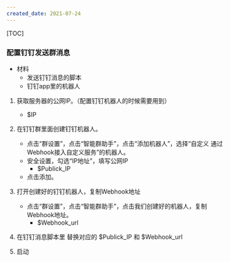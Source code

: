 ```yaml
---
created_date: 2021-07-24
---
```


[TOC]

### 配置钉钉发送群消息
- 材料
	- 发送钉钉消息的脚本
	- 钉钉app里的机器人
1.  获取服务器的公网IP。（配置钉钉机器人的时候需要用到）
	- $IP

2. 在钉钉群里面创建钉钉机器人。
	- 点击“群设置”，点击“智能群助手”，点击“添加机器人”，选择“自定义 通过Webhook接入自定义服务”的机器人。
	- 安全设置，勾选“IP地址”，填写公网IP
		- $Publick_IP
	- 点击添加。

3. 打开创建好的钉钉机器人，复制Webhook地址    
	- 点击“群设置”，点击“智能群助手”，点击我们创建好的机器人，复制Webhook地址。
		- $Webhook_url
	
4. 在钉钉消息脚本里 替换对应的 $Publick_IP 和 $Webhook_url

5. 启动
